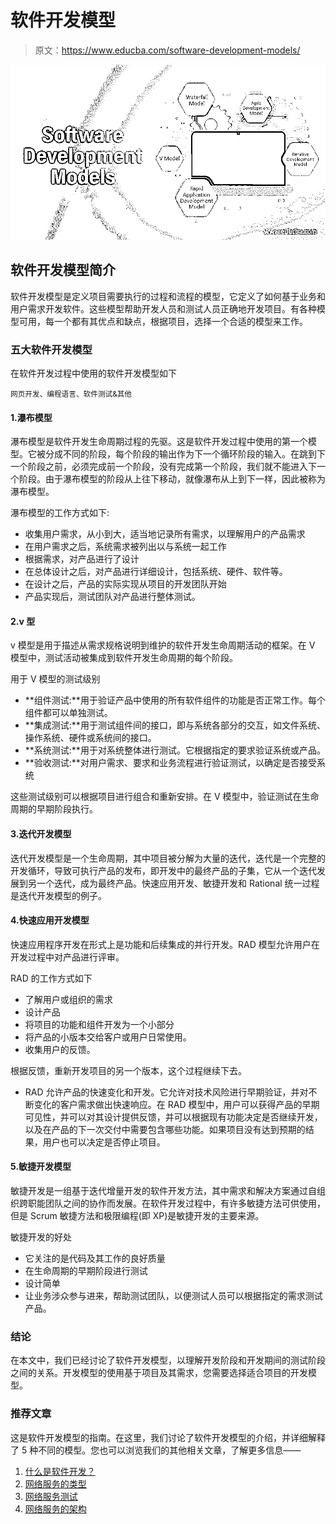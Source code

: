 # 软件开发模型

> 原文：<https://www.educba.com/software-development-models/>

![Software Development Models](img/b4443069c60f395e1f771371413ee624.png)



## 软件开发模型简介

软件开发模型是定义项目需要执行的过程和流程的模型，它定义了如何基于业务和用户需求开发软件。这些模型帮助开发人员和测试人员正确地开发项目。有各种模型可用，每一个都有其优点和缺点，根据项目，选择一个合适的模型来工作。

### 五大软件开发模型

在软件开发过程中使用的软件开发模型如下

<small>网页开发、编程语言、软件测试&其他</small>

#### 1.瀑布模型

瀑布模型是软件开发生命周期过程的先驱。这是软件开发过程中使用的第一个模型。它被分成不同的阶段，每个阶段的输出作为下一个循环阶段的输入。在跳到下一个阶段之前，必须完成前一个阶段，没有完成第一个阶段，我们就不能进入下一个阶段。由于瀑布模型的阶段从上往下移动，就像瀑布从上到下一样，因此被称为瀑布模型。

瀑布模型的工作方式如下:

*   收集用户需求，从小到大，适当地记录所有需求，以理解用户的产品需求
*   在用户需求之后，系统需求被列出以与系统一起工作
*   根据需求，对产品进行了设计
*   在总体设计之后，对产品进行详细设计，包括系统、硬件、软件等。
*   在设计之后，产品的实际实现从项目的开发团队开始
*   产品实现后，测试团队对产品进行整体测试。

#### 2.v 型

v 模型是用于描述从需求规格说明到维护的软件开发生命周期活动的框架。在 V 模型中，测试活动被集成到软件开发生命周期的每个阶段。

用于 V 模型的测试级别

*   **组件测试:**用于验证产品中使用的所有软件组件的功能是否正常工作。每个组件都可以单独测试。
*   **集成测试:**用于测试组件间的接口，即与系统各部分的交互，如文件系统、操作系统、硬件或系统间的接口。
*   **系统测试:**用于对系统整体进行测试。它根据指定的要求验证系统或产品。
*   **验收测试:**对用户需求、要求和业务流程进行验证测试，以确定是否接受系统

这些测试级别可以根据项目进行组合和重新安排。在 V 模型中，验证测试在生命周期的早期阶段执行。

#### 3.迭代开发模型

迭代开发模型是一个生命周期，其中项目被分解为大量的迭代，迭代是一个完整的开发循环，导致可执行产品的发布，即开发中的最终产品的子集，它从一个迭代发展到另一个迭代，成为最终产品。快速应用开发、敏捷开发和 Rational 统一过程是迭代开发模型的例子。

#### 4.快速应用开发模型

快速应用程序开发在形式上是功能和后续集成的并行开发。RAD 模型允许用户在开发过程中对产品进行评审。

RAD 的工作方式如下

*   了解用户或组织的需求
*   设计产品
*   将项目的功能和组件开发为一个小部分
*   将产品的小版本交给客户或用户日常使用。
*   收集用户的反馈。

根据反馈，重新开发项目的另一个版本，这个过程继续下去。

*   RAD 允许产品的快速变化和开发。它允许对技术风险进行早期验证，并对不断变化的客户需求做出快速响应。在 RAD 模型中，用户可以获得产品的早期可见性，并可以对其设计提供反馈，并可以根据现有功能决定是否继续开发，以及在产品的下一次交付中需要包含哪些功能。如果项目没有达到预期的结果，用户也可以决定是否停止项目。

#### 5.敏捷开发模型

敏捷开发是一组基于迭代增量开发的软件开发方法，其中需求和解决方案通过自组织跨职能团队之间的协作而发展。在软件开发过程中，有许多敏捷方法可供使用，但是 Scrum 敏捷方法和极限编程(即 XP)是敏捷开发的主要来源。

敏捷开发的好处

*   它关注的是代码及其工作的良好质量
*   在生命周期的早期阶段进行测试
*   设计简单
*   让业务涉众参与进来，帮助测试团队，以便测试人员可以根据指定的需求测试产品。

### 结论

在本文中，我们已经讨论了软件开发模型，以理解开发阶段和开发期间的测试阶段之间的关系。开发模型的使用基于项目及其需求，您需要选择适合项目的开发模型。

### 推荐文章

这是软件开发模型的指南。在这里，我们讨论了软件开发模型的介绍，并详细解释了 5 种不同的模型。您也可以浏览我们的其他相关文章，了解更多信息——

1.  [什么是软件开发？](https://www.educba.com/what-is-software-development/)
2.  [网络服务的类型](https://www.educba.com/types-of-web-services/)
3.  [网络服务测试](https://www.educba.com/web-services-testing/)
4.  [网络服务的架构](https://www.educba.com/architecture-of-web-services/)






